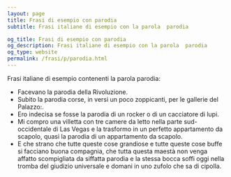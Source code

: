 ```yaml
---
layout: page
title: Frasi di esempio con parodia 
subtitle: Frasi italiane di esempio con la parola  parodia

og_title: Frasi di esempio con parodia 
og_description: Frasi italiane di esempio con la parola  parodia
og_type: website
permalink: /frasi/p/parodia.html
---
```


Frasi italiane di esempio contenenti la parola parodia:


- Facevano la parodia della Rivoluzione.
- Subito la parodia corse, in versi un poco zoppicanti, per le gallerie del Palazzo:.
- Ero indecisa se fosse la parodia di un rocker o di un cacciatore di lupi.
- Mi compro una villetta con tre camere da letto nella parte sud-occidentale di Las Vegas e la trasformo in un perfetto appartamento da scapolo, quasi la parodia di un appartamento da scapolo.
- E che strano che tutte queste cose grandiose e tutte queste cose buffe si facciano buona compagnia, che tutta questa maestà non venga affatto scompigliata da siffatta parodia e la stessa bocca soffi oggi nella tromba del giudizio universale e domani in uno zufolo che sa di cipolla.
